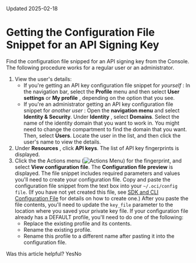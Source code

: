 Updated 2025-02-18
# Getting the Configuration File Snippet for an API Signing Key
Find the configuration file snipped for an API signing key from the Console.
The following procedure works for a regular user or an administrator. 
  1. View the user's details:
     * If you're getting an API key configuration file snippet for _yourself_ : 
In the navigation bar, select the **Profile** menu and then select **User settings** or **My profile** , depending on the option that you see.
     * If you're an administrator getting an API key configuration file snippet for _another user_ : Open the **navigation menu** and select **Identity & Security**. Under **Identity** , select **Domains**. Select the name of the identity domain that you want to work in. You might need to change the compartment to find the domain that you want. Then, select **Users**. Locate the user in the list, and then click the user's name to view the details.
  2. Under **Resources** , click **API keys**. The list of API key fingerprints is displayed.
  3. Click the the Actions menu (![Actions Menu](https://docs.oracle.com/en-us/iaas/Content/libraries/global-images/actions-menu.png)) for the fingerprint, and select **View configuration file**.
The **Configuration file preview** is displayed. The file snippet includes required parameters and values you'll need to create your configuration file. Copy and paste the configuration file snippet from the text box into your `~/.oci/config file`. (If you have not yet created this file, see [SDK and CLI Configuration File](https://docs.oracle.com/iaas/Content/API/Concepts/sdkconfig.htm) for details on how to create one.) After you paste the file contents, you'll need to update the `key_file` parameter to the location where you saved your private key file.
If your configuration file already has a DEFAULT profile, you'll need to do one of the following:
     * Replace the existing profile and its contents.
     * Rename the existing profile.
     * Rename this profile to a different name after pasting it into the configuration file.


Was this article helpful?
YesNo

